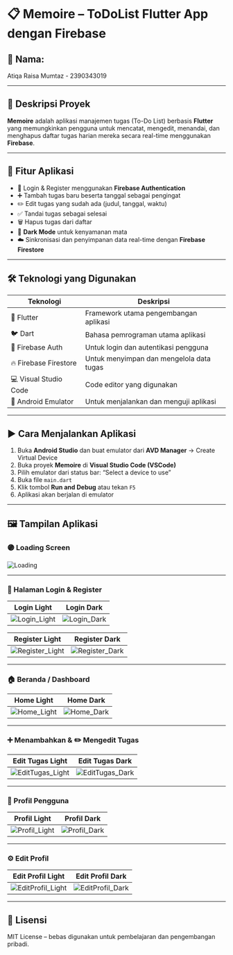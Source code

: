 # 📋 Memoire – ToDoList Flutter App dengan Firebase

## 👤 Nama:

Atiqa Raisa Mumtaz - 2390343019

---

## 📝 Deskripsi Proyek

**Memoire** adalah aplikasi manajemen tugas (To-Do List) berbasis **Flutter** yang memungkinkan pengguna untuk mencatat, mengedit, menandai, dan menghapus daftar tugas harian mereka secara real-time menggunakan **Firebase**.

---

## 🚀 Fitur Aplikasi

- 🔐 Login & Register menggunakan **Firebase Authentication**
- ➕ Tambah tugas baru beserta tanggal sebagai pengingat
- ✏️ Edit tugas yang sudah ada (judul, tanggal, waktu)
- ✅ Tandai tugas sebagai selesai
- 🗑️ Hapus tugas dari daftar
- 🌙 **Dark Mode** untuk kenyamanan mata
- ☁️ Sinkronisasi dan penyimpanan data real-time dengan **Firebase Firestore**

---

## 🛠️ Teknologi yang Digunakan

| Teknologi              | Deskripsi                                |
|------------------------|-------------------------------------------|
| 🧩 Flutter              | Framework utama pengembangan aplikasi     |
| 🐦 Dart                 | Bahasa pemrograman utama aplikasi         |
| 🔐 Firebase Auth        | Untuk login dan autentikasi pengguna      |
| 🔥 Firebase Firestore   | Untuk menyimpan dan mengelola data tugas |
| 💻 Visual Studio Code   | Code editor yang digunakan                |
| 📱 Android Emulator     | Untuk menjalankan dan menguji aplikasi    |

---

## ▶️ Cara Menjalankan Aplikasi

1. Buka **Android Studio** dan buat emulator dari **AVD Manager** → Create Virtual Device
2. Buka proyek **Memoire** di **Visual Studio Code (VSCode)**
3. Pilih emulator dari status bar: “Select a device to use”
4. Buka file `main.dart`
5. Klik tombol **Run and Debug** atau tekan `F5`
6. Aplikasi akan berjalan di emulator

---

## 🖼️ Tampilan Aplikasi

### 🟣 Loading Screen

![Loading](assets/screenshots/Loading.png.jpeg)

---

### 🔐 Halaman Login & Register

| Login Light | Login Dark |
|-------------|------------|
| ![Login_Light](assets/screenshots/Login_Light.png.jpeg) | ![Login_Dark](assets/screenshots/Login_Dark.png.jpeg) |

| Register Light | Register Dark |
|----------------|---------------|
| ![Register_Light](assets/screenshots/Register_Light.png.jpeg) | ![Register_Dark](assets/screenshots/Register_Dark.png.jpeg) |

---

### 🏠 Beranda / Dashboard

| Home Light | Home Dark |
|------------|-----------|
| ![Home_Light](assets/screenshots/Home_Light.png.jpeg) | ![Home_Dark](assets/screenshots/Home_Dark.png.jpeg) |

---

### ➕ Menambahkan & ✏️ Mengedit Tugas

| Edit Tugas Light | Edit Tugas Dark |
|------------------|-----------------|
| ![EditTugas_Light](assets/screenshots/EditTugas_Light.png.jpeg) | ![EditTugas_Dark](assets/screenshots/EditTugas_Dark.png.jpeg) |

---

### 👤 Profil Pengguna

| Profil Light | Profil Dark |
|--------------|-------------|
| ![Profil_Light](assets/screenshots/Profil_Light.png.jpeg) | ![Profil_Dark](assets/screenshots/Profil_Dark.png.jpeg) |

---

### ⚙️ Edit Profil

| Edit Profil Light | Edit Profil Dark |
|-------------------|------------------|
| ![EditProfil_Light](assets/screenshots/EditProfil_Light.png.jpeg) | ![EditProfil_Dark](assets/screenshots/EditProfil_Dark.png.jpeg) |

---

## 📄 Lisensi

MIT License – bebas digunakan untuk pembelajaran dan pengembangan pribadi.
